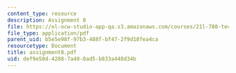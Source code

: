 ```yaml
---
content_type: resource
description: Assignment 8
file: https://ol-ocw-studio-app-qa.s3.amazonaws.com/courses/21l-708-technologies-of-humanism-spring-2003/def9e50d42887a408ad5b833a448d34b_assignment8.pdf
file_type: application/pdf
parent_uid: b5e5e98f-97b3-488f-bf47-2f9d18fea4ca
resourcetype: Document
title: assignment8.pdf
uid: def9e50d-4288-7a40-8ad5-b833a448d34b
---
```

